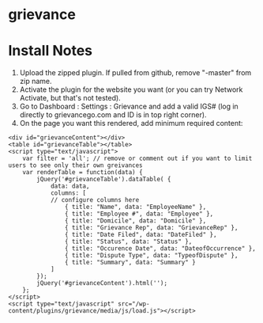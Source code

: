 # grievance

# Install Notes
1. Upload the zipped plugin. If pulled from github, remove "-master" from zip name.
2. Activate the plugin for the website you want (or you can try Network Activate, but that's not tested).
3. Go to Dashboard : Settings : Grievance and add a valid IGS# (log in directly to grievancego.com and ID is in top right corner).
4. On the page you want this rendered, add minimum required content:
```
<div id="grievanceContent"></div>
<table id="grievanceTable"></table>
<script type="text/javascript">
	var filter = 'all'; // remove or comment out if you want to limit users to see only their own greivances
	var renderTable = function(data) {
		jQuery('#grievanceTable').dataTable( {
			data: data,
			columns: [
			// configure columns here
				{ title: "Name", data: "EmployeeName" },
				{ title: "Employee #", data: "Employee" },
				{ title: "Domicile", data: "Domicile" },
				{ title: "Grievance Rep", data: "GrievanceRep" },
				{ title: "Date Filed", data: "DateFiled" },
				{ title: "Status", data: "Status" },
				{ title: "Occurence Date", data: "DateofOccurrence" },
				{ title: "Dispute Type", data: "TypeofDispute" },
				{ title: "Summary", data: "Summary" }
			]
		});
		jQuery('#grievanceContent').html('');
	};
</script>
<script type="text/javascript" src="/wp-content/plugins/grievance/media/js/load.js"></script>
```

